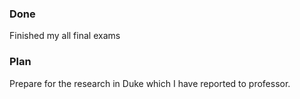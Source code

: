 ### Done
Finished my all final exams

### Plan
Prepare for the research in Duke which I have reported to professor.
